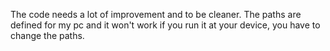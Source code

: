 The code needs a lot of improvement and to be cleaner. The paths are defined for my pc and it won't work if you run it at your device, you have to change the paths. 
